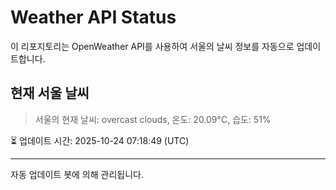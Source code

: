 
# Weather API Status

이 리포지토리는 OpenWeather API를 사용하여 서울의 날씨 정보를 자동으로 업데이트합니다.

## 현재 서울 날씨
> 서울의 현재 날씨: overcast clouds, 온도: 20.09°C, 습도: 51%

⏳ 업데이트 시간: 2025-10-24 07:18:49 (UTC)

---
자동 업데이트 봇에 의해 관리됩니다.
